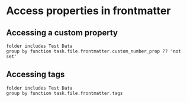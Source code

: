 # Access properties in frontmatter

## Accessing a custom property

```tasks
folder includes Test Data
group by function task.file.frontmatter.custom_number_prop ?? 'not set'
```

## Accessing tags

```tasks
folder includes Test Data
group by function task.file.frontmatter.tags
```
